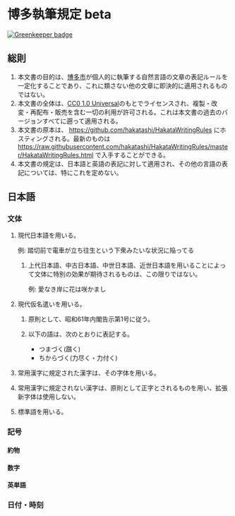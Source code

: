 # 博多執筆規定 beta

[![Greenkeeper badge](https://badges.greenkeeper.io/hakatashi/HakataWritingRules.svg)](https://greenkeeper.io/)

## 総則

1. 本文書の目的は、[博多市](https://hakatashi.com/)が個人的に執筆する自然言語の文章の表記ルールを一定化することであり、これに類さない他の文章に即決的に適用されるものではない。
1. 本文書の全体は、[CC0 1.0 Universal](https://creativecommons.org/publicdomain/zero/1.0/)のもとでライセンスされ、複製・改変・再配布・販売を含む一切の利用が許可される。これは本文書の過去のバージョンすべてに遡って適用される。
1. 本文書の原本は、 https://github.com/hakatashi/HakataWritingRules にホスティングされる。最新のものは https://raw.githubusercontent.com/hakatashi/HakataWritingRules/master/HakataWritingRules.html で入手することができる。
1. 本文書の規定は、日本語と英語の表記に対して適用され、その他の言語の表記については、特にこれを定めない。

## 日本語

### 文体

1. 現代日本語を用いる。

	例: 踏切前で電車が立ち往生という下衆みたいな状況に陥ってる

	1. 上代日本語、中古日本語、中世日本語、近世日本語を用いることによって文体に特別の効果が期待されるものは、この限りではない。

		例: 愛なき岸に花は咲かまし

1. 現代仮名遣いを用いる。

	1. 原則として、昭和61年内閣告示第1号に従う。

	1. 以下の語は、次のとおりに表記する。

		* つまづく(躓く)
		* ちからづく(力尽く・力付く)

1. 常用漢字に規定された漢字は、その字体を用いる。

1. 常用漢字に規定されない漢字は、原則として正字とされるものを用い、拡張新字体は使用しない。

1. 標準語を用いる。

### 記号

#### 約物

#### 数字

#### 英単語

### 日付・時刻

